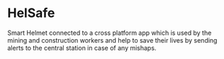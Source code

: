 # HelSafe
Smart Helmet connected to a cross platform app which is used by the mining and construction workers and help to save their lives by sending alerts to the central station in case of any mishaps. 
